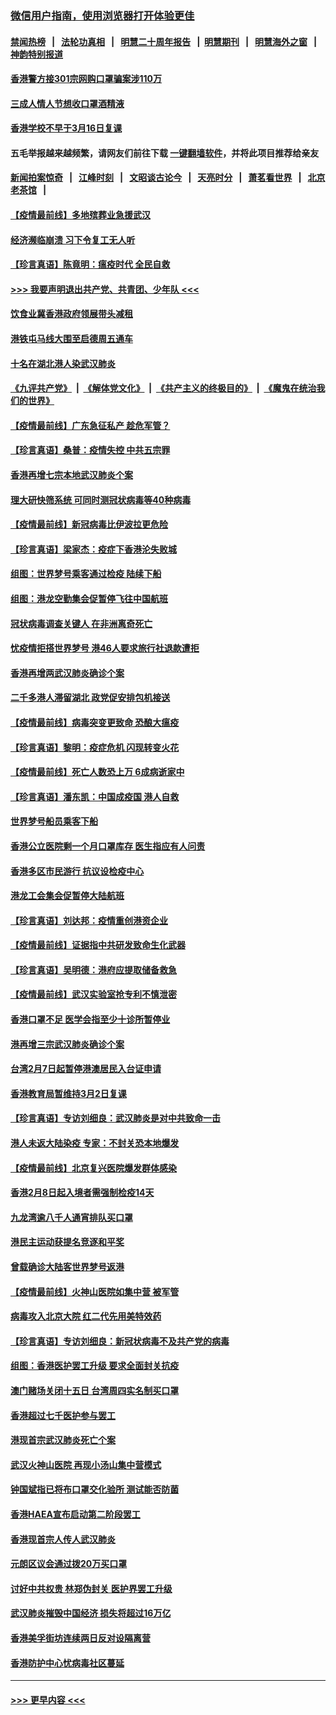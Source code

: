 ### [微信用户指南，使用浏览器打开体验更佳](https://github.com/gfw-breaker/banned-news1/blob/master/indexes/wechat-guide.md?t=0)
#### [禁闻热榜](热点新闻.md?t=0)  &nbsp;&nbsp;|&nbsp;&nbsp; [法轮功真相](https://github.com/gfw-breaker/truth/blob/master/README.md?t=0) &nbsp;&nbsp;|&nbsp;&nbsp; [明慧二十周年报告](https://github.com/gfw-breaker/mh-reports/blob/master/README.md?t=0) &nbsp;&nbsp;|&nbsp;&nbsp;[明慧期刊](https://github.com/gfw-breaker/mh-qikan) &nbsp;&nbsp;|&nbsp;&nbsp; [明慧海外之窗](https://github.com/gfw-breaker/mh-news/blob/master/README.md?t=0) &nbsp;&nbsp;|&nbsp;&nbsp; [神韵特别报道](https://github.com/gfw-breaker/mh-news/blob/master/shenyun.md?t=0)
#### [香港警方接301宗网购口罩骗案涉110万](../pages/nsc415/n11867572.md?t=02141244) 
#### [三成人情人节想收口罩酒精液](../pages/nsc415/n11867523.md?t=02141244) 
#### [香港学校不早于3月16日复课](../pages/nsc415/n11867498.md?t=02141244) 
#### 五毛举报越来越频繁，请网友们前往下载 [一键翻墙软件](https://github.com/gfw-breaker/ssr-accounts)，并将此项目推荐给亲友
#### [新闻拍案惊奇](https://github.com/gfw-breaker/banned-news1/blob/master/pages/link4.md) &nbsp;&nbsp;|&nbsp;&nbsp; [江峰时刻](https://github.com/gfw-breaker/banned-news1/blob/master/pages/link4.md) &nbsp;&nbsp;|&nbsp;&nbsp; [文昭谈古论今](https://github.com/gfw-breaker/banned-news1/blob/master/pages/link4.md) &nbsp;&nbsp;|&nbsp;&nbsp; [天亮时分](https://github.com/gfw-breaker/banned-news1/blob/master/pages/link4.md) &nbsp;&nbsp;|&nbsp;&nbsp; [萧茗看世界](https://github.com/gfw-breaker/banned-news1/blob/master/pages/link4.md) &nbsp;&nbsp;|&nbsp;&nbsp; [北京老茶馆](https://github.com/gfw-breaker/banned-news1/blob/master/pages/link4.md) &nbsp;&nbsp;|&nbsp;&nbsp; 
#### [【疫情最前线】多地殡葬业急援武汉](../pages/nsc415/n11866914.md?t=02141244) 
#### [经济濒临崩溃 习下令复工无人听](../pages/nsc415/n11867269.md?t=02141244) 
#### [【珍言真语】陈竟明：瘟疫时代 全民自救](../pages/nsc415/n11866765.md?t=02141244) 
#### [>>> 我要声明退出共产党、共青团、少年队 <<<](https://github.com/begood0513/goodnews/blob/master/quit/letter.md) 
#### [饮食业冀香港政府领展带头减租](../pages/nsc415/n11864876.md?t=02141244) 
#### [港铁屯马线大围至启德周五通车](../pages/nsc415/n11864842.md?t=02141244) 
#### [十名在湖北港人染武汉肺炎](../pages/nsc415/n11864807.md?t=02141244) 
#### [《九评共产党》](https://github.com/begood0513/9ping.md/blob/master/README.md) &nbsp;|&nbsp; [《解体党文化》](../../../../jtdwh.md/blob/master/README.md)  &nbsp;|&nbsp; [《共产主义的终极目的》](../../../../gczydzjmd.md/blob/master/README.md) &nbsp;|&nbsp; [《魔鬼在统治我们的世界》](../../../../mgztzwmdsj.md/blob/master/README.md) 
#### [【疫情最前线】广东急征私产 趁危军管？](../pages/nsc415/n11864205.md?t=02141244) 
#### [【珍言真语】桑普：疫情失控 中共五宗罪](../pages/nsc415/n11864157.md?t=02141244) 
#### [香港再增七宗本地武汉肺炎个案](../pages/nsc415/n11862405.md?t=02141244) 
#### [理大研快筛系统 可同时测冠状病毒等40种病毒](../pages/nsc415/n11862376.md?t=02141244) 
#### [【疫情最前线】新冠病毒比伊波拉更危险](../pages/nsc415/n11862199.md?t=02141244) 
#### [【珍言真语】梁家杰：疫症下香港沦失败城](../pages/nsc415/n11861588.md?t=02141244) 
#### [组图：世界梦号乘客通过检疫 陆续下船](../pages/nsc415/n11858302.md?t=02141244) 
#### [组图：港龙空勤集会促暂停飞往中国航班](../pages/nsc415/n11858190.md?t=02141244) 
#### [冠状病毒调查关键人 在非洲离奇死亡](../pages/nsc415/n11859798.md?t=02141244) 
#### [忧疫情拒搭世界梦号 港46人要求旅行社退款遭拒](../pages/nsc415/n11859849.md?t=02141244) 
#### [香港再增两武汉肺炎确诊个案](../pages/nsc415/n11859833.md?t=02141244) 
#### [二千多港人滞留湖北 政党促安排包机接送](../pages/nsc415/n11859831.md?t=02141244) 
#### [【疫情最前线】病毒突变更致命 恐酿大瘟疫](../pages/nsc415/n11859604.md?t=02141244) 
#### [【珍言真语】黎明：疫症危机 闪现转变火花](../pages/nsc415/n11859199.md?t=02141244) 
#### [【疫情最前线】死亡人数恐上万 6成病逝家中](../pages/nsc415/n11856687.md?t=02141244) 
#### [【珍言真语】潘东凯：中国成疫国 港人自救](../pages/nsc415/n11856962.md?t=02141244) 
#### [世界梦号船员乘客下船](../pages/nsc415/n11856883.md?t=02141244) 
#### [香港公立医院剩一个月口罩库存 医生指应有人问责](../pages/nsc415/n11856875.md?t=02141244) 
#### [香港多区市民游行 抗议设检疫中心](../pages/nsc415/n11856866.md?t=02141244) 
#### [港龙工会集会促暂停大陆航班](../pages/nsc415/n11856840.md?t=02141244) 
#### [【珍言真语】刘达邦：疫情重创港资企业](../pages/nsc415/n11854274.md?t=02141244) 
#### [【疫情最前线】证据指中共研发致命生化武器](../pages/nsc415/n11853087.md?t=02141244) 
#### [【珍言真语】吴明德：港府应提取储备救急](../pages/nsc415/n11852734.md?t=02141244) 
#### [【疫情最前线】武汉实验室抢专利不慎泄密](../pages/nsc415/n11850310.md?t=02141244) 
#### [香港口罩不足 医学会指至少十诊所暂停业](../pages/nsc415/n11850301.md?t=02141244) 
#### [港再增三宗武汉肺炎确诊个案](../pages/nsc415/n11850328.md?t=02141244) 
#### [台湾2月7日起暂停港澳居民入台证申请](../pages/nsc415/n11850304.md?t=02141244) 
#### [香港教育局暂维持3月2日复课](../pages/nsc415/n11850260.md?t=02141244) 
#### [【珍言真语】专访刘细良：武汉肺炎是对中共致命一击](../pages/nsc415/n11849934.md?t=02141244) 
#### [港人未返大陆染疫 专家：不封关恐本地爆发](../pages/nsc415/n11848021.md?t=02141244) 
#### [【疫情最前线】北京复兴医院爆发群体感染](../pages/nsc415/n11847626.md?t=02141244) 
#### [香港2月8日起入境者需强制检疫14天](../pages/nsc415/n11847658.md?t=02141244) 
#### [九龙湾逾八千人通宵排队买口罩](../pages/nsc415/n11847647.md?t=02141244) 
#### [港民主运动获提名竞逐和平奖](../pages/nsc415/n11847633.md?t=02141244) 
#### [曾载确诊大陆客世界梦号返港](../pages/nsc415/n11847608.md?t=02141244) 
#### [【疫情最前线】火神山医院如集中营 被军管](../pages/nsc415/n11847524.md?t=02141244) 
#### [病毒攻入北京大院 红二代先用美特效药](../pages/nsc415/n11847427.md?t=02141244) 
#### [【珍言真语】专访刘细良：新冠状病毒不及共产党的病毒](../pages/nsc415/n11847164.md?t=02141244) 
#### [组图：香港医护罢工升级 要求全面封关抗疫](../pages/nsc415/n11844107.md?t=02141244) 
#### [澳门赌场关闭十五日 台湾周四实名制买口罩](../pages/nsc415/n11845083.md?t=02141244) 
#### [香港超过七千医护参与罢工](../pages/nsc415/n11845051.md?t=02141244) 
#### [港现首宗武汉肺炎死亡个案](../pages/nsc415/n11844998.md?t=02141244) 
#### [武汉火神山医院 再现小汤山集中营模式](../pages/nsc415/n11844763.md?t=02141244) 
#### [钟国斌指已将布口罩交化验所 测试能否防菌](../pages/nsc415/n11842783.md?t=02141244) 
#### [香港HAEA宣布启动第二阶段罢工](../pages/nsc415/n11842723.md?t=02141244) 
#### [香港现首宗人传人武汉肺炎](../pages/nsc415/n11842766.md?t=02141244) 
#### [元朗区议会通过拨20万买口罩](../pages/nsc415/n11842754.md?t=02141244) 
#### [讨好中共权贵 林郑伪封关 医护界罢工升级](../pages/nsc415/n11842359.md?t=02141244) 
#### [武汉肺炎摧毁中国经济 损失将超过16万亿](../pages/nsc415/n11839723.md?t=02141244) 
#### [香港美孚街坊连续两日反对设隔离营](../pages/nsc415/n11839962.md?t=02141244) 
#### [香港防护中心忧病毒社区蔓延](../pages/nsc415/n11839933.md?t=02141244) 

----
#### [ >>> 更早内容 <<< ](../indexes/nsc415-earlier.md)
